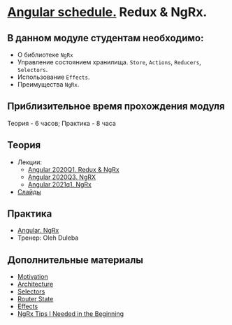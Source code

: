 # [Angular schedule.](../../README.md) Redux & NgRx.

## В данном модуле студентам необходимо:

- О библиотеке `NgRx`
- Управление состоянием хранилища. `Store`, `Actions`, `Reducers`, `Selectors`.
- Использование `Effects`.
- Преимущества `NgRx`.

## Приблизительное время прохождения модуля

Теория - 6 часов;
Практика - 8 часа

## Теория

- Лекции:
    - [Angular 2020Q1. Redux & NgRx](https://youtu.be/-8APehOVRLM)
    - [Angular 2020Q3. NgRX](https://youtu.be/d2pkNhIS10o)
    - [Angular 2021q1. NgRx](https://youtu.be/Yqtwmyn9YKE)
- [Слайды](https://drive.google.com/file/d/19m1kRSflNEVb7Z5zZRRPwVcFcu1oA54h/view?usp=sharing)

## Практика

- [Angular. NgRx](../../../tasks/angular/NgRX.md)
- Тренер: Oleh Duleba

## Дополнительные материалы

- [Motivation](https://youtu.be/JWNVU-n7-6M)
- [Architecture](https://youtu.be/2zPnr-8X2f8)
- [Selectors](https://youtu.be/nzjWE0Xy7eU)
- [Router State](https://youtu.be/8sLdUYEI3gk)
- [Effects](https://youtu.be/EErZhuYrETA)
- [NgRx Tips I Needed in the Beginning](https://dev.to/this-is-angular/ngrx-tips-i-needed-in-the-beginning-4hno)
